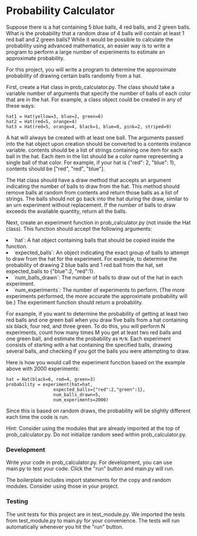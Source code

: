 # Probability Calculator

Suppose there is a hat containing 5 blue balls, 4 red balls, and 2 green balls. What is the probability that a random draw of 4 balls will contain at least 1 red ball and 2 green balls? While it would be possible to calculate the probability using advanced mathematics, an easier way is to write a program to perform a large number of experiments to estimate an approximate probability.

For this project, you will write a program to determine the approximate probability of drawing certain balls randomly from a hat.

First, create a Hat class in prob_calculator.py. The class should take a variable number of arguments that specify the number of balls of each color that are in the hat. For example, a class object could be created in any of these ways:
```
hat1 = Hat(yellow=3, blue=2, green=6)
hat2 = Hat(red=5, orange=4)
hat3 = Hat(red=5, orange=4, black=1, blue=0, pink=2, striped=9)
```
A hat will always be created with at least one ball. The arguments passed into the hat object upon creation should be converted to a contents instance variable. contents should be a list of strings containing one item for each ball in the hat. Each item in the list should be a color name representing a single ball of that color. For example, if your hat is {"red": 2, "blue": 1}, contents should be ["red", "red", "blue"].

The Hat class should have a draw method that accepts an argument indicating the number of balls to draw from the hat. This method should remove balls at random from contents and return those balls as a list of strings. The balls should not go back into the hat during the draw, similar to an urn experiment without replacement. If the number of balls to draw exceeds the available quantity, return all the balls.

Next, create an experiment function in prob_calculator.py (not inside the Hat class). This function should accept the following arguments:

<li>`hat`: A hat object containing balls that should be copied inside the function.
<li>`expected_balls`: An object indicating the exact group of balls to attempt to draw from the hat for the experiment. For example, to determine the probability of drawing 2 blue balls and 1 red ball from the hat, set expected_balls to {"blue":2, "red":1}.
<li>`num_balls_drawn`: The number of balls to draw out of the hat in each experiment.
<li>`num_experiments`: The number of experiments to perform. (The more experiments performed, the more accurate the approximate probability will be.)
The experiment function should return a probability.

For example, if you want to determine the probability of getting at least two red balls and one green ball when you draw five balls from a hat containing six black, four red, and three green. To do this, you will perform N experiments, count how many times M you get at least two red balls and one green ball, and estimate the probability as `M/N`. Each experiment consists of starting with a hat containing the specified balls, drawing several balls, and checking if you got the balls you were attempting to draw.

Here is how you would call the experiment function based on the example above with 2000 experiments:
```
hat = Hat(black=6, red=4, green=3)
probability = experiment(hat=hat,
                  expected_balls={"red":2,"green":1},
                  num_balls_drawn=5,
                  num_experiments=2000)
```
Since this is based on random draws, the probability will be slightly different each time the code is run.

Hint: Consider using the modules that are already imported at the top of prob_calculator.py. Do not initialize random seed within prob_calculator.py.

### Development
Write your code in prob_calculator.py. For development, you can use main.py to test your code. Click the "run" button and main.py will run.

The boilerplate includes import statements for the copy and random modules. Consider using those in your project.

### Testing
The unit tests for this project are in test_module.py. We imported the tests from test_module.py to main.py for your convenience. The tests will run automatically whenever you hit the "run" button.
